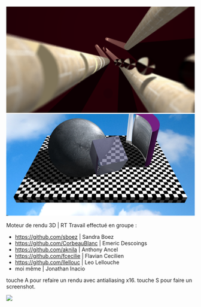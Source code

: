 
![screenshot](rt.png?raw=true)
![screenshot](rt2.png?raw=true)

Moteur de rendu 3D | RT
Travail effectué en groupe :
- https://github.com/sboez | Sandra Boez
- https://github.com/CorbeauBlanc | Emeric Descoings
- https://github.com/aknila | Anthony Ancel
- https://github.com/fcecilie | Flavian Cecilien
- https://github.com/llellouc | Leo Lellouche
- moi même | Jonathan Inacio

touche A pour refaire un rendu avec antialiasing x16.
touche S pour faire un screenshot.

![](https://github.com/jonathaninacio/42-RT/raw/master/vidRT.gif)
